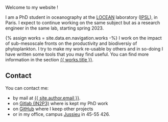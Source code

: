 
Welcome to my website !

I am a PhD student in oceanography at the <a href="https://www.locean.ipsl.fr/en" title="Laboratoire d'Océanographie et du Climat: Expérimentations et Approches Numériques">LOCEAN</a> laboratory (<a href="https://www.ipsl.fr/en" title="Institut Pierre-Simon Laplace">IPSL</a>), in Paris.
I expect to continue working on the same subject but as a research engineer in the same lab, starting spring 2023.

{% assign works = site.data.en.navigation.works -%}
I work on the impact of sub-mesoscale fronts on the productivity and biodiversiy of phytoplankton.
I try to make my work re-usable by others and in so-doing I have written some tools that you may find useful.
You can find more information in the section <a href="{{ works.url }}" title="{{ works.title }}">{{ works.title }}</a>.

## Contact

You can contact me:
 - by mail at <a href="mailto://{{ site.author.email }}" title="mail">{{ site.author.email }}</a>.
 - on <a href="{{ site.data.social.gitlab.url }}" title="gitlab">Gitlab (IN2P3)</a> where is kept my PhD work
 - on <a href="{{ site.data.social.github.url }}" title="github">GitHub</a> where I keep other projects
 - or in my office, campus <a href="https://www.sorbonne-universite.fr/campus-et-sites#CampusPierreetMarieCurie" title="campus location">Jussieu</a> in 45-55 426.
